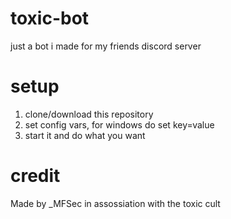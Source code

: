 # toxic-bot
just a bot i made for my friends discord server

# setup
1) clone/download this repository
2) set config vars, for windows do set key=value
3) start it and do what you want

# credit
Made by _MFSec in assossiation with the toxic cult
